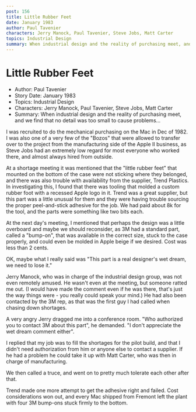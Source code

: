 ```yaml
---
post: 156
title: Little Rubber Feet
date: January 1983
author: Paul Tavenier
characters: Jerry Manock, Paul Tavenier, Steve Jobs, Matt Carter
topics: Industrial Design
summary: When industrial design and the reality of purchasing meet, and we find that no detail was too small to cause problems...
---
```


# Little Rubber Feet
* Author: Paul Tavenier
* Story Date: January 1983
* Topics: Industrial Design
* Characters: Jerry Manock, Paul Tavenier, Steve Jobs, Matt Carter
* Summary: When industrial design and the reality of purchasing meet, and we find that no detail was too small to cause problems...

I was recruited to do the mechanical purchasing on the Mac in Dec of 1982.  I was also one of a very few of the "Bozos" that were allowed to transfer over to the project from the manufacturing side of the Apple II business, as Steve Jobs had an extremely low regard for most everyone who worked there, and almost always hired from outside.


At a shortage meeting it was mentioned that the "little rubber feet" that mounted on the bottom of the case were not sticking where they belonged, and there was also trouble with availability from the supplier, Trend Plastics. In investigating this, I found that there was tooling that molded a custom rubber foot with a recessed Apple logo in it. Trend was a great supplier, but this part was a little unusual for them and they were having trouble sourcing the proper peel-and-stick adhesive for the job. We had paid about 8k for the tool, and the parts were something like two bits each.

At the next day's meeting, I mentioned that perhaps the design was a little overboard and maybe we should reconsider, as 3M had a standard part, called a "bump-on", that was available in the correct size, stuck to the case properly, and could even be molded in Apple beige if we desired. Cost was less than 2 cents.

OK, maybe what I really said was "This part is a real designer's wet dream, we need to lose it."

Jerry Manock, who was in charge of the industrial design group, was not even remotely amused. He wasn't even at the meeting, but someone ratted me out. (I would have made the comment even if he was there, that's just the way things were - you really could speak your mind.)  He had also been contacted by the 3M rep, as that was the first guy I had called when chasing down shortages.

A very angry Jerry dragged me into a conference room. "Who authorized you to contact 3M about this part", he demanded. "I don't appreciate the wet dream comment either".

I replied that my job was to fill the shortages for the pilot build, and that I didn't need authorization from him or anyone else to contact a supplier. If he had a problem he could take it up with Matt Carter, who was then in charge of manufacturing.

We then called a truce, and went on to pretty much tolerate each other after that.
 
Trend made one more attempt to get the adhesive right and failed. Cost considerations won out, and every Mac shipped from Fremont left the plant with four 3M bump-ons stuck firmly to the bottom.

